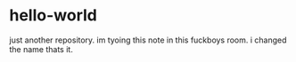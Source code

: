 # hello-world
just another repository.
im tyoing this note in this fuckboys room. 
i changed the name thats it.
